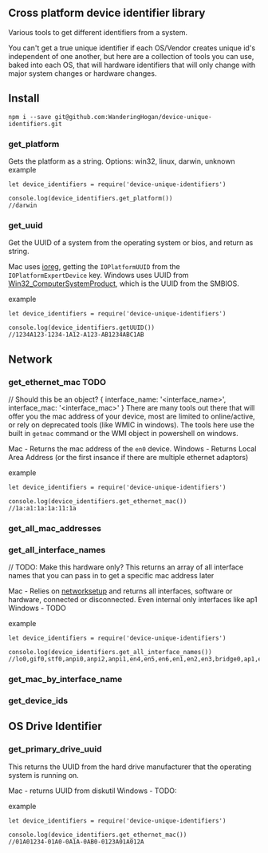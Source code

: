 ## Cross platform device identifier library

Various tools to get different identifiers from a system.

You can't get a true unique identifier if each OS/Vendor creates unique id's independent of one another, but here are a collection of tools you can use, baked into each OS, that will hardware identifiers that will only change with major system changes or hardware changes.

## Install
```
npm i --save git@github.com:WanderingHogan/device-unique-identifiers.git
```

### get_platform
Gets the platform as a string.
Options: win32, linux, darwin, unknown
example
```
let device_identifiers = require('device-unique-identifiers')

console.log(device_identifiers.get_platform())
//darwin
```

### get_uuid
Get the UUID of a system from the operating system or bios, and return as string. 

Mac uses [ioreg](https://www.unix.com/man-page/osx/8/ioreg/), getting the `IOPlatformUUID` from the `IOPlatformExpertDevice` key.
Windows uses UUID from [Win32_ComputerSystemProduct](https://learn.microsoft.com/en-us/windows/win32/cimwin32prov/win32-computersystemproduct), which is the UUID from the SMBIOS.

example
```
let device_identifiers = require('device-unique-identifiers')

console.log(device_identifiers.getUUID()) 
//1234A123-1234-1A12-A123-AB1234ABC1AB
```

## Network
### get_ethernet_mac TODO
// Should this be an object?
{
    interface_name: '<interface_name>',
    interface_mac: '<interface_mac>'
}
There are many tools out there that will offer you the mac address of your device, most are limited to online/active, or rely on deprecated tools (like WMIC in windows). The tools here use the built in `getmac` command or the WMI object in powershell on windows.

Mac - Returns the mac address of the `en0` device.
Windows - Returns Local Area Address (or the first insance if there are multiple ethernet adaptors)

example
```
let device_identifiers = require('device-unique-identifiers')

console.log(device_identifiers.get_ethernet_mac()) 
//1a:a1:1a:1a:11:1a
```

### get_all_mac_addresses
### get_all_interface_names
// TODO: Make this hardware only?
This returns an array of all interface names that you can pass in to get a specific mac address later

Mac - Relies on [networksetup]() and returns all interfaces, software or hardware, connected or disconnected. Even internal only interfaces like ap1
Windows - TODO

example
```
let device_identifiers = require('device-unique-identifiers')

console.log(device_identifiers.get_all_interface_names()) 
//lo0,gif0,stf0,anpi0,anpi2,anpi1,en4,en5,en6,en1,en2,en3,bridge0,ap1,en0,awdl0,llw0,utun0,utun1,utun2,utun3
```

### get_mac_by_interface_name
### get_device_ids

## OS Drive Identifier
### get_primary_drive_uuid
This returns the UUID from the hard drive manufacturer that the operating system is running on.

Mac - returns UUID from diskutil
Windows - TODO:

example
```
let device_identifiers = require('device-unique-identifiers')

console.log(device_identifiers.get_ethernet_mac()) 
//01A01234-01A0-0A1A-0AB0-0123A01A012A
```